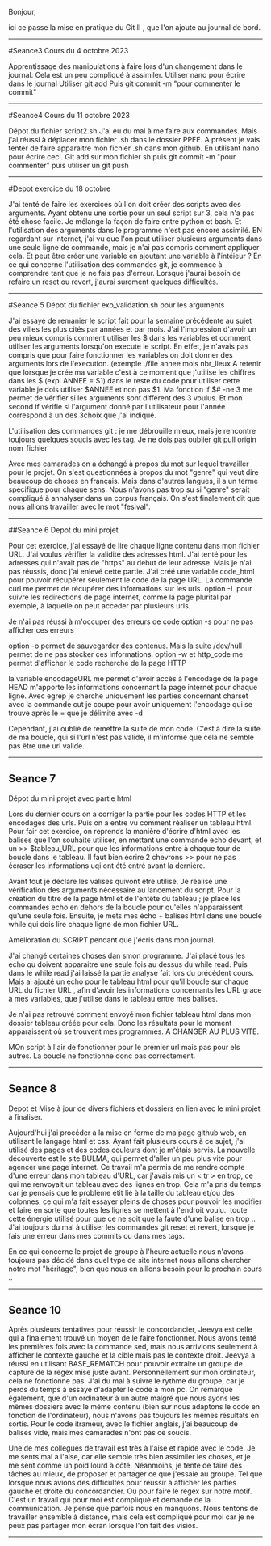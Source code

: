 Bonjour, 

ici ce passe la mise en pratique du Git II , que l'on ajoute au journal de bord.

____________________________________________

#Seance3 
Cours du 4 octobre 2023 

Apprentissage des manipulations à faire lors d'un changement dans le journal.
Cela est un peu compliqué à assimiler. 
Utiliser nano pour écrire dans le journal
Utiliser git add
Puis git commit -m "pour commenter le commit"

______________________________________________

#Seance4
Cours du 11 octobre 2023

Dépot du fichier script2.sh 
J'ai eu du mal à me faire aux commandes. Mais j'ai réussi à déplacer mon fichier .sh dans le dossier PPEE.
A présent je vais tenter de faire apparaitre mon fichier .sh dans mon github.
En utilisant nano pour écrire ceci.
Git add sur mon fichier sh
puis git commit -m "pour commenter"
puis utiliser un git push

____________________________________________
#Depot exercice du 18 octobre

J'ai tenté de faire les exercices où l'on doit créer des scripts avec des arguments. Ayant obtenu une sortie pour un seul script sur 3, cela n'a pas été chose facile.
Je mélange la façon de faire entre python et bash. Et l'utilisation des arguments dans le programme n'est pas encore assimilé.
EN regardant sur internet, j'ai vu que l'on peut utiliser plusieurs arguments dans une seule ligne de commande, mais je n'ai pas compris comment appliquer cela. Et peut être créer une variable en ajoutant une variable à l'intéieur ? 
En ce qui concerne l'utilisation des commandes git, je commence à comprendre tant que je ne fais pas d'erreur. Lorsque j'aurai besoin de refaire un reset ou revert, j'aurai surement quelques difficultés.
_________________________________________
#Seance 5
Dépot du fichier exo_validation.sh pour les arguments

J'ai essayé de remanier le script fait pour la semaine précédente au sujet des villes les plus cités par années et par mois. J'ai l'impression d'avoir un peu mieux compris comment utiliser les $ dans les variables et comment utiliser les arguments lorsqu'on execute le script.
En effet, je n'avais pas compris que pour faire fonctionner les variables on doit donner des arguments lors de l'execution. (exemple ./file annee mois nbr_lieux
A retenir que lorsque je crée ma variable c'est à ce moment que j'utilise les chiffres dans les $ (expl ANNEE = $1) dans le reste du code pour utiliser cette variable je dois utiliser $ANNEE et non pas $1. 
Ma fonction if $# -ne 3 me permet de vérifier si les arguments sont différent des 3 voulus. 
Et mon second if vérifie si l'argument donné par l'utilisateur pour l'année correspond à un des 3choix que j'ai indiqué. 


L'utilisation des commandes git : je me débrouille mieux, mais je rencontre toujours quelques soucis avec les tag. Je ne dois pas oublier git pull origin nom_fichier

Avec mes camarades on a échangé à propos du mot sur lequel travailler pour le projet. On s'est questionnées à propos du mot "genre" qui veut dire beaucoup de choses en français. Mais dans d'autres langues, il a un terme spécifique pour chaque sens.
Nous n'avons pas trop su si "genre" serait compliqué à annalyser dans un corpus français. On s'est finalement dit que nous allions travailler avec le mot "fesival". 

________________________________________
##Seance 6 
Depot du mini projet

Pour cet exercice, j'ai essayé de lire chaque ligne contenu dans mon fichier URL.
J'ai voulus vérifier la validité des adresses html. J'ai tenté pour les adresses qui n'avait pas de "https" au debut de leur adresse. Mais je n'ai pas réussis, donc j'ai enlevé cette partie.
J'ai créé une variable code_html pour pouvoir récupérer seulement le code de la page URL. La commande curl me permet de récupérer des informations sur les urls. 
option -L pour suivre les redirections de page internet, comme la page plurital par exemple, à laquelle on peut acceder par plusieurs urls. 

Je n'ai pas réussi à m'occuper des erreurs de code
option -s pour ne pas afficher ces erreurs

option -o permet de sauvegarder des contenus. Mais la suite /dev/null permet de ne pas stocker ces informations. 
option -w et http_code me permet d'afficher le code recherche de la page HTTP

la variable encodageURL me permet d'avoir accès à l'encodage de la page
HEAD m'apporte les informations concernant la page internet pour chaque ligne. Avec egrep je cherche uniquement les parties concernant charset avec la commande cut je coupe pour avoir uniquement l'encodage qui se trouve après le = que je délimite avec -d

Cependant, j'ai oublié de remettre la suite de mon code. C'est à dire la suite de ma boucle, qui si l'url n'est pas valide, il m'informe que cela ne semble pas être une url valide.

___________________________________________

## Seance 7

Dépot du mini projet avec partie html

Lors du dernier cours on a corriger la partie pour les codes HTTP et les encodages des urls. Puis on a entre vu comment réaliser un tableau html. 
Pour fair cet exercice, on reprends la manière d'écrire d'html avec les balises que l'on souhaite utiliser, en mettant une commande echo devant, et un >> $tableau_URL pour que les informations entre à chaque tour de boucle dans le tableau.
Il faut bien écrire 2 chevrons >> pour ne pas écraser les informations uqi ont été entré avant la dernière. 

Avant tout je déclare les valises quivont être utilisé. Je réalise une vérification des arguments nécessaire au lancement du script. 
Pour la création du titre de la page html et de l'entête du tableau ; je place les commandes echo en dehors de la boucle pour qu'elles n'apparaissent qu'une seule fois. Ensuite, je mets mes écho + balises html dans une boucle while qui dois lire chaque ligne de mon fichier URL. 

Amelioration du SCRIPT pendant que j'écris dans mon journal. 

J'ai changé certaines choses dan smon programme. J'ai placé tous les echo qu doivent apparaitre une seule fois au dessus du while read.
Puis dans le while read j'ai laissé la partie analyse fait lors du précédent cours. 
Mais ai ajouté un echo pour le tableau html pour qu'il boucle sur chaque URL du fichier URL , afin d'avoir les informations concernants les URL grace à mes variables, que j'utilise dans le tableau entre mes balises. 

Je n'ai pas retrouvé comment envoyé mon fichier tableau html dans mon dossier tableau créée pour cela. Donc les résultats pour le moment apparaissent où se trouvent mes programmes. A CHANGER AU PLUS VITE. 

MOn script à l'air de fonctionner pour le premier url mais pas pour els autres. La boucle ne fonctionne donc pas correctement. 

_______________________________________________________

## Seance 8

Depot et Mise à jour de divers fichiers et dossiers en lien avec le mini projet à finaliser. 

Aujourd'hui j'ai procéder à la mise en forme de ma page github web, en utilisant le langage html et css. Ayant fait plusieurs cours à ce sujet, j'ai utilisé des pages et des codes couleurs dont je m'étais servis. 
La nouvelle découverte est le site BULMA, qui permet d'aller un peu plus vite pour agencer une page internet.
Ce travail m'a permis de me rendre compte d'une erreur dans mon tableau d'URL, car j'avais mis un < tr > en trop, ce qui me renvoyait un tableau avec des lignes en trop. Cela m'a pris du temps car je pensais que le problème étit lié à la taille du tableau et/ou des colonnes, ce qui m'a fait essayer pleins de choses pour pouvoir les modifier et faire en sorte que toutes les lignes se mettent à l'endroit voulu.. toute cette énergie utilisé pour que ce ne soit que la faute d'une balise en trop .. 
J'ai toujours du mal à utiliser les commandes git reset et revert, lorsque je fais une erreur dans mes commits ou dans mes tags. 

En ce qui concerne le projet de groupe à l'heure actuelle nous n'avons toujours pas décidé dans quel type de site internet nous allions chercher notre mot "héritage", bien que nous en aillons besoin pour le prochain cours .. 


______________________________________________________

## Seance 10

Après plusieurs tentatives pour réussir le concordancier, Jeevya est celle qui a finalement trouvé un moyen de le faire fonctionner. Nous avons
 tenté les premières fois avec la commande sed, mais nous arrivions seulement à  afficher le contexte gauche et la cible mais pas le contexte droit.
Jeevya a réussi en utilisant BASE_REMATCH pour pouvoir extraire un groupe de capture de la regex mise juste avant. 
Personnellement sur mon ordinateur, cela ne fonctionne pas. J'ai du mal à suivre le rythme du groupe, car je perds du temps à essayé d'adapter le 
code à mon pc. On remarque également, que d'un ordinateur à un autre malgré que nous ayons les mêmes dossiers avec le même contenu (bien sur nous 
adaptons le code en fonction de l'ordinateur), nous n'avons pas toujours les mêmes résultats en sortis. 
Pour le code itrameur, avec le fichier anglais, j'ai beaucoup de balises <text> vide, mais mes camarades n'ont pas ce soucis. 


Une de mes collegues de travail est très à l'aise et rapide avec le code. Je me sents mal à l'aise, car elle semble très bien assimiler les choses,
 et je me sent comme un poid lourd à côté. 
Néanmoins, je tente de faire des tâches au mieux, de proposer et partager ce que j'essaie au groupe. Tel que lorsque nous avions des difficultés 
pour réussir à afficher les parties gauche et droite du concordancier. Ou pour faire le regex sur notre motif. C'est un travail qui pour moi est 
compliqué et demande de la communication. Je pense que parfois nous en manquons. Nous tentons de travailler ensemble à distance, mais cela est 
compliqué pour moi car je ne peux pas partager mon écran lorsque l'on fait des visios. 


_____________________________________________________

